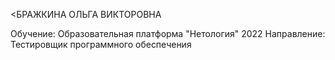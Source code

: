 <БРАЖКИНА ОЛЬГА ВИКТОРОВНА

Обучение: Образовательная платформа "Нетология" 2022
Направление: Тестировщик программного обеспечения
